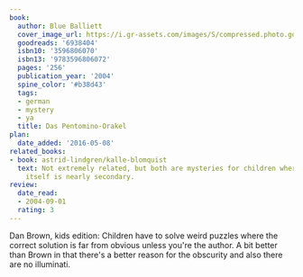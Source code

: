 ```yaml
---
book:
  author: Blue Balliett
  cover_image_url: https://i.gr-assets.com/images/S/compressed.photo.goodreads.com/books/1372154049l/6938404._SX98_.jpg
  goodreads: '6938404'
  isbn10: '3596806070'
  isbn13: '9783596806072'
  pages: '256'
  publication_year: '2004'
  spine_color: '#b38d43'
  tags:
  - german
  - mystery
  - ya
  title: Das Pentomino-Orakel
plan:
  date_added: '2016-05-08'
related_books:
- book: astrid-lindgren/kalle-blomquist
  text: Not extremely related, but both are mysteries for children where the mystery
    itself is nearly secondary.
review:
  date_read:
  - 2004-09-01
  rating: 3
---
```


Dan Brown, kids edition: Children have to solve weird puzzles where the correct solution is far from obvious unless
you're the author. A bit better than Brown in that there's a better reason for the obscurity and also there are no
illuminati.
